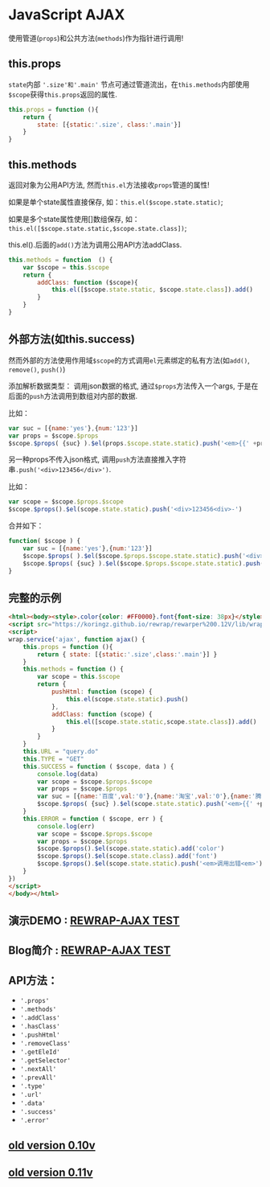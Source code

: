 # JavaScript AJAX

使用管道(`props`)和公共方法(`methods`)作为指针进行调用!

## this.props 
 `state`内部 `'.size'和'.main'` 节点可通过管道流出，在`this.methods`内部使用`$scope`获得`this.props`返回的属性.
```js
this.props = function (){
    return {
        state: [{static:'.size', class:'.main'}]
    }
}
```

## this.methods
 返回对象为公用API方法, 然而`this.el`方法接收`props`管道的属性!

 如果是单个state属性直接保存, 如：`this.el($scope.state.static)`;

 如果是多个state属性使用[]数组保存, 如： `this.el([$scope.state.static,$scope.state.class])`;

 this.el().后面的`add()`方法为调用公用API方法addClass.
```js
this.methods = function  () {
    var $scope = this.$scope
    return {
        addClass: function ($scope){
            this.el([$scope.state.static, $scope.state.class]).add()
        }
    }
}
```

## 外部方法(如this.success)
然而外部的方法使用作用域`$scope`的方式调用`el`元素绑定的私有方法(如`add()`, `remove()`, `push()`)

添加解析数据类型：
调用json数据的格式, 通过`$props`方法传入一个args, 于是在后面的`push`方法调用到数组对内部的数据.

比如：
```js
var suc = [{name:'yes'},{num:'123'}]
var props = $scope.$props
$scope.$props( {suc} ).$el(props.$scope.state.static).push('<em>{{' +props.$data.suc.name+ '}}<em>-')
```

另一种props不传入json格式, 调用`push`方法直接推入字符串`.push('<div>123456</div>')`.

比如：
```js
var scope = $scope.$props.$scope
$scope.$props().$el(scope.state.static).push('<div>123456<div>-')
```
合并如下：
```js
function( $scope ) {
    var suc = [{name:'yes'},{num:'123'}]
    $scope.$props( ).$el($scope.$props.$scope.state.static).push('<div>123456<div>-')
    $scope.$props( {suc} ).$el($scope.$props.$scope.state.static).push('<em>{{' +$scope.$props.$data.suc.name+ '}}<em>-')
}
```

## 完整的示例
```html
<html><body><style>.color{color: #FF0000}.font{font-size: 38px}</style><div class='main size'>hello world!</div>
<script src="https://koringz.github.io/rewrap/rewarper%200.12V/lib/wrap.js"></script>
<script>
wrap.service('ajax', function ajax() {
    this.props = function (){
        return { state: [{static:'.size',class:'.main'}] }
    }
    this.methods = function () {
        var scope = this.$scope
        return {
            pushHtml: function (scope) {
                this.el(scope.state.static).push()
            },
            addClass: function (scope) {
                this.el([scope.state.static,scope.state.class]).add()
            }
        }
    }
    this.URL = "query.do"
    this.TYPE = "GET"
    this.SUCCESS = function ( $scope, data ) {
        console.log(data)
        var scope = $scope.$props.$scope
        var props = $scope.$props
        var suc = [{name:'百度',val:'0'},{name:'淘宝',val:'0'},{name:'腾讯',val:'0'}]
        $scope.$props( {suc} ).$el(scope.state.static).push('<em>{{' +props.$data.suc.name+ '}}<em>')
    }
    this.ERROR = function ( $scope, err ) {
        console.log(err)
        var scope = $scope.$props.$scope
        var props = $scope.$props
        $scope.$props().$el(scope.state.static).add('color')
        $scope.$props().$el(scope.state.class).add('font')
        $scope.$props().$el(scope.state.static).push('<em>调用出错<em>')
    }
})
</script>
</body></html>
```

## 演示DEMO : [REWRAP-AJAX TEST](https://koringz.github.io/rewrap/rewarper%200.12V/src/test.html)

## Blog简介 : [REWRAP-AJAX TEST](http://www.cnblogs.com/hao5599/p/7695902.html)

## API方法：

 - `'.props'`
 - `'.methods'`
 - `'.addClass'`
 - `'.hasClass'`
 - `'.pushHtml'`
 - `'.removeClass'`
 - `'.getEleId'`
 - `'.getSelector'`
 - `'.nextAll'`
 - `'.prevAll'`
 - `'.type'`
 - `'.url'`
 - `'.data'`
 - `'.success'`
 - `'.error'`

## [old version 0.10v](https://github.com/ZWLTZ/rewrap-ajax/tree/master/rewrap-ajax%200.10V/README.md)
## [old version 0.11v](https://github.com/ZWLTZ/rewrap-ajax/tree/master/rewrap-ajax%200.11V/README.md)
